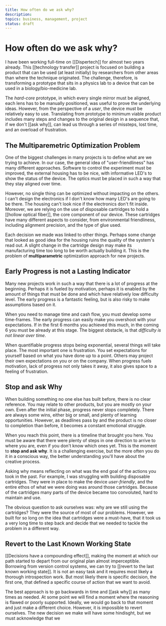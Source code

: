 ```yaml
---
title: How often do we ask why?
description:
topics: business, management, project
status: draft
---
```

# How often do we ask why?
I have been working full-time on [[Dispertech]] for almost two years already. This [[technology transfer]] project is focused on building a product that can be used (at least initially) by researchers from other areas than where the technique originated. The challenge, therefore, is transforming a prototype that sits in a physics lab to a device that can be used in a biology/bio-medicine lab. 

The *hard-core* prototype, in which every single mirror must be aligned, each lens has to be manually positioned, was useful to prove the underlying ideas. However, from the perspective of a *user*, the device must be relatively easy to use. Translating from prototype to minimum viable product includes many steps and changes to the original design in a sequence that, if we don't [[ask why]], can lead us through a series of missteps, lost time, and an overload of frustration. 

## The Multiparemetric Optimization Problem
One of the biggest challenges in many projects is to define what are we trying to achieve. In our case, the general idea of "user-friendliness" has many different approaches. Software to control the experiment must be improved, the external housing has to be nice, with informative LED's to show the status of the device. The optics must be placed in such a way that they stay aligned over time. 

However, no single thing can be optimized without impacting on the others. I can't design the electronics if I don't know how many LED's are going to be there. The housing can't look nice if the electronics don't fit inside. Moreover, we are relying on the use of disposable cartridges to hold a [[hollow optical fiber]], the core component of our device. These cartridges have many different aspects to consider, from environmental friendliness, including alignment precision, and the type of glue used. 

Each decision we made was linked to other things. Perhaps some change that looked as good idea for the housing ruins the quality of the system's read out. A slight change in the cartridge design may make its manufacturing time too long to be worth actually building it. This is the problem of **multiparametric** optimization approach for new projects.   

## Early Progress is not a Lasting Indicator
Many new projects work in such a way that there is a lot of progress at the beginning. Perhaps it is fueled by motivation, perhaps it is enabled by the amount of things that must be done and which have relatively low difficulty level. The early progress is a fantastic feeling, but is also risky to make assumptions based on it. 

When you need to manage time and cash flow, you must develop some time-frames. The early progress can easily make you overshoot with your expectations. If in the first 6 months you achieved this much, in the coming 6 you must be already at this stage. The biggest obstacle, is that *difficulty is not linear over time*. 

When quantifiable progress stops being exponential, several things will take place. The most important one is frustration. You set expectations for yourself based on what you have done up to a point. Others may project their own expectations on you or on the company. When progress fuels motivation, lack of progress not only takes it away, it also gives space to a feeling of frustration. 

## Stop and ask Why
When building something no one else has built before, there is no clear reference. You may relate to other products, but you are mostly on your own. Even after the initial phase, progress never stops completely. There are always some wins, either big or small, and plenty of learning opportunities. However, as deadlines pass by and the product is no closer to completion than before, it becomes a constant emotional struggle. 

When you reach this point, there is a timeline that brought you here. You must be aware that there were plenty of steps in one direction to arrive to where you are, even if you don't know which ones yet. This is the moment to **stop and ask why**. It is a challenging exercise, but the more often you do it in a conscious way, the better understanding you'll have about the creative process. 

Asking why means reflecting on what was the end goal of the actions you took in the past. For example, I was struggling with building disposable cartridges. They were in place to make the device *user-friendly*, and the entire ethos of what we were doing was around those cartridges. Because of the cartridges many parts of the device became too convoluted, hard to maintain and use. 

The obvious question to ask ourselves was: why are we still using the cartridges? They were the source of most of our problems. However, we built for so long on the idea that cartridges were a must-have, that it took us a very long time to step back and decide that we needed to tackle the problem in a different way. 

## Revert to the Last Known Working State
[[Decisions have a compounding effect]], making the moment at which our path started to depart from our original plan almost imperceptible. Borrowing from version control systems, we can try to [[revert to the last known working state]]. It is not an easy task and it requires most likely a thorough introspection work. But most likely there is specific decision, the first one, that defined a specific course of action that we want to avoid.  

The best approach is to go backwards in time and [[ask why]] as many times as needed. At some point we will find a moment where the reasoning is flawed or poorly supported. Ideally, we would go back to that moment and just make a different choice. However, it is impossible to revert ourselves. The new decision we make will have some hindisght, but we must acknowledge that we 
